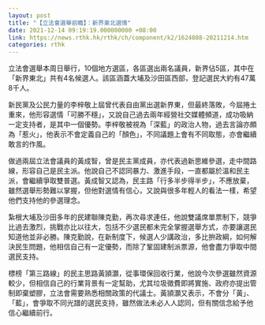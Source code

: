 ```yaml
---
layout: post
title: "【立法會選舉前瞻】：新界東北選情"
date: 2021-12-14 09:19:19.000000000 +08:00
link: https://news.rthk.hk/rthk/ch/component/k2/1624088-20211214.htm
categories: rthk
---
```


立法會選舉本周日舉行，10個地方選區，各區選出兩名議員，新界佔5區，其中在「新界東北」共有4名候選人。該區涵蓋大埔及沙田區西部，登記選民大約有47萬8千人。

新民黨及公民力量的李梓敬上屆曾代表自由黨出選新界東，但最終落敗，今屆捲土重來，他形容選情「可勝不穩」，又說自己過去兩年經營社交媒體頻道，成功吸納一定支持者，是其中一個優勢。李梓敬被視為「深藍」的政治人物，過去言論亦頗為「惹火」，他表示不會定義自己的「顏色」，不同議題上會有不同取態，亦會繼續敢言的作風。

做過兩屆立法會議員的黃成智，曾是民主黨成員，亦代表過新思維參選，走中間路線，形容自己是民主派。他說自己不認同暴力、激進手段，一直都屬於溫和民主派，會繼續爭取雙普選。黃成智又認為，民主路「行多半步得半步」，不應放棄，雖然選舉形勢難以掌握，但他對選情有信心，又說與很多年輕人的看法一樣，希望他們支持他的參選理念。

紮根大埔及沙田多年的民建聯陳克勤，再次尋求連任，他說雙議席單票制下，競爭比過去激烈，挑戰亦比以往大，包括不少選民都未完全掌握選舉方式，亦要讓選民知道他並非必勝。陳克勤說，在新制度下，候選人少講政治，多比拚政綱，如何解決民生問題，他相信自己有一定優勢，而除了鞏固建制派票源，他會盡力爭取中間選民支持。

標榜「第三路線」的民主思路黃頴灝，從事環保回收行業，他說今次參選雖然資源較少，但相信自己的行業背景有一定幫助，尤其垃圾徵費即將實施、政府亦提出管制即棄塑膠，立法會需要熟悉相關政策的代議士。黃頴灝又表示，不會分「黃」、「藍」，會爭取不同光譜的選民支持，雖然做法未必人人認同，但有關信念給予他信心繼續前行。
